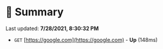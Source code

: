 # 📖 Summary
Last updated: **7/28/2021, 8:30:32 PM**

- `GET` [https://google.com](https://google.com) - **Up** (148ms)
